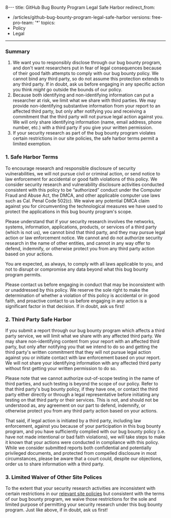 8---
title: GitHub Bug Bounty Program Legal Safe Harbor
redirect_from:
  - /articles/github-bug-bounty-program-legal-safe-harbor
versions:
  free-pro-team: '*'
topics:
  - Policy
  - Legal
---

### Summary
1. We want you to responsibly disclose through our bug bounty program, and don't want researchers put in fear of legal consequences because of their good faith attempts to comply with our bug bounty policy. We cannot bind any third party, so do not assume this protection extends to any third party. If in doubt, ask us before engaging in any specific action you think _might_ go outside the bounds of our policy.
2. Because both identifying and non-identifying information can put a researcher at risk, we limit what we share with third parties. We may provide non-identifying substantive information from your report to an affected third party, but only after notifying you and receiving a commitment that the third party will not pursue legal action against you. We will only share identifying information (name, email address, phone number, etc.) with a third party if you give your written permission.
3. If your security research as part of the bug bounty program violates certain restrictions in our site policies, the safe harbor terms permit a limited exemption.

### 1. Safe Harbor Terms

To encourage research and responsible disclosure of security vulnerabilities, we will not pursue civil or criminal action, or send notice to law enforcement for accidental or good faith violations of this policy. We consider security research and vulnerability disclosure activities conducted consistent with this policy to be “authorized” conduct under the Computer Fraud and Abuse Act, the DMCA, and other applicable computer use laws such as Cal. Penal Code 502(c). We waive any potential DMCA claim against you for circumventing the technological measures we have used to protect the applications in this bug bounty program's scope.

Please understand that if your security research involves the networks, systems, information, applications, products, or services of a third party (which is not us), we cannot bind that third party, and they may pursue legal action or law enforcement notice. We cannot and do not authorize security research in the name of other entities, and cannot in any way offer to defend, indemnify, or otherwise protect you from any third party action based on your actions.

You are expected, as always, to comply with all laws applicable to you, and not to disrupt or compromise any data beyond what this bug bounty program permits.

Please contact us before engaging in conduct that may be inconsistent with or unaddressed by this policy. We reserve the sole right to make the determination of whether a violation of this policy is accidental or in good faith, and proactive contact to us before engaging in any action is a significant factor in that decision. If in doubt, ask us first!

### 2. Third Party Safe Harbor

If you submit a report through our bug bounty program which affects a third party service, we will limit what we share with any affected third party. We may share non-identifying content from your report with an affected third party, but only after notifying you that we intend to do so and getting the third party's written commitment that they will not pursue legal action against you or initiate contact with law enforcement based on your report. We will not share your identifying information with any affected third party without first getting your written permission to do so.

Please note that we cannot authorize out-of-scope testing in the name of third parties, and such testing is beyond the scope of our policy. Refer to that third party's bug bounty policy, if they have one, or contact the third party either directly or through a legal representative before initiating any testing on that third party or their services. This is not, and should not be understood as, any agreement on our part to defend, indemnify, or otherwise protect you from any third party action based on your actions.

That said, if legal action is initiated by a third party, including law enforcement, against you because of your participation in this bug bounty program, and you have sufficiently complied with our bug bounty policy (i.e. have not made intentional or bad faith violations), we will take steps to make it known that your actions were conducted in compliance with this policy. While we consider submitted reports both confidential and potentially privileged documents, and protected from compelled disclosure in most circumstances, please be aware that a court could, despite our objections, order us to share information with a third party.

### 3. Limited Waiver of Other Site Polices

To the extent that your security research activities are inconsistent with certain restrictions in our [relevant site policies](/categories/site-policy/) but consistent with the terms of our bug bounty program, we waive those restrictions for the sole and limited purpose of permitting your security research under this bug bounty program. Just like above, if in doubt, ask us first!
